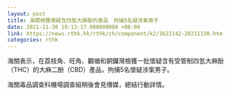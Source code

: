 ```yaml
---
layout: post
title: 海關檢獲懷疑含四氫大麻酚的產品　拘捕5名疑涉案男子
date: 2021-11-30 19:13:17.000000000 +08:00
link: https://news.rthk.hk/rthk/ch/component/k2/1622142-20211130.htm
categories: rthk
---
```


海關表示，在荔枝角、旺角、觀塘和銅鑼灣檢獲一批懷疑含有受管制四氫大麻酚（THC）的大麻二酚（CBD）產品，拘捕5名懷疑涉案男子。

海關毒品調查科機場調查組稍後會見傳媒，總結行動詳情。
